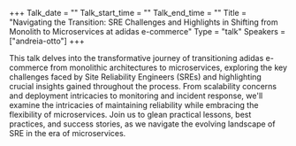 +++
Talk_date = ""
Talk_start_time = ""
Talk_end_time = ""
Title = "Navigating the Transition: SRE Challenges and Highlights in Shifting from Monolith to Microservices at adidas e-commerce"
Type = "talk"
Speakers = ["andreia-otto"]
+++

This talk delves into the transformative journey of transitioning adidas e-commerce from monolithic architectures to microservices, exploring the key challenges faced by Site Reliability Engineers (SREs) and highlighting crucial insights gained throughout the process. From scalability concerns and deployment intricacies to monitoring and incident response, we'll examine the intricacies of maintaining reliability while embracing the flexibility of microservices. Join us to glean practical lessons, best practices, and success stories, as we navigate the evolving landscape of SRE in the era of microservices.